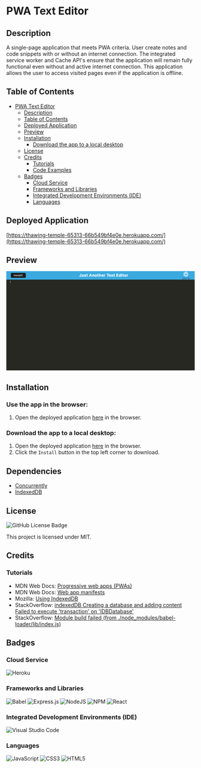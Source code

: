 # PWA Text Editor

## Description

A single-page application that meets PWA criteria. User create notes and code snippets with or without an internet connection. The integrated service worker and Cache API's ensure that the application will remain fully functional even without and active internet connection. This application allows the user to access visited pages even if the application is offline.

## Table of Contents
- [PWA Text Editor](#pwa-text-editor)
    - [Description](#description)
    - [Table of Contents](#table-of-contents)
    - [Deployed Application](#deployed-application)
    - [Preview](#preview)
    - [Installation](#installation)
        - [Download the app to a local desktop](#download-the-app-to-a-local-desktop)
    - [License](#license)
    - [Credits](#credits)
        - [Tutorials](#tutorials)
        - [Code Examples](#code-examples)
    - [Badges](#badges)
        - [Cloud Service](#cloud-service)
        - [Frameworks and Libraries](#frameworks-and-libraries)
        - [Integrated Development Environments (IDE)](#untegrated-development-environments-ide)
         - [Languages](#languages)

## Deployed Application

[https://thawing-temple-65313-66b549bf4e0e.herokuapp.com/](https://thawing-temple-65313-66b549bf4e0e.herokuapp.com/)

## Preview

![Just Another Text Editor browser page](client/src/images/texteditorpreview.png)

## Installation

### Use the app in the browser:

1. Open the deployed application [here](https://thawing-temple-65313-66b549bf4e0e.herokuapp.com/) in the browser.

### Download the app to a local desktop:

1. Open the deployed application [here](https://thawing-temple-65313-66b549bf4e0e.herokuapp.com/) in the browser.
2. Click the ```Install``` button in the top left corner to download.

## Dependencies

- [Concurrently](https://www.npmjs.com/package/concurrently)
- [IndexedDB](https://www.npmjs.com/package/idb#installation)

## License

![GitHub License Badge](https://img.shields.io/badge/license-MIT-blue.svg)

This project is licensed under MIT.

## Credits

### Tutorials

- MDN Web Docs: [Progressive web apps (PWAs)](https://developer.mozilla.org/en-US/docs/Web/Progressive_web_apps)
- MDN Web Docs: [Web app manifests](https://developer.mozilla.org/en-US/docs/Web/Manifest)
- Mozilla: [Using IndexedDB](https://developer.mozilla.org/en-US/docs/Web/API/IndexedDB_API/Using_IndexedDB)
- StackOverflow: [indexedDB Creating a database and adding content Failed to execute 'transaction' on 'IDBDatabase'](https://stackoverflow.com/questions/36955441/indexeddb-creating-a-database-and-adding-content-failed-to-execute-transaction)
- StackOverflow: [Module build failed (from ./node_modules/babel-loader/lib/index.js)](https://stackoverflow.com/questions/52087421/module-build-failed-from-node-modules-babel-loader-lib-index-js-typeerror)


## Badges

### Cloud Service

![Heroku](https://img.shields.io/badge/heroku-%23430098.svg?style=for-the-badge&logo=heroku&logoColor=white)

### Frameworks and Libraries

![Babel](https://img.shields.io/badge/Babel-F9DC3E?style=for-the-badge&logo=babel&logoColor=white)
![Express.js](https://img.shields.io/badge/express.js-%23404d59.svg?style=for-the-badge&logo=express&logoColor=%2361DAFB)
![NodeJS](https://img.shields.io/badge/node.js-6DA55F?style=for-the-badge&logo=node.js&logoColor=white)
![NPM](https://img.shields.io/badge/NPM-%23CB3837.svg?style=for-the-badge&logo=npm&logoColor=white)
![React](https://img.shields.io/badge/react-%2320232a.svg?style=for-the-badge&logo=react&logoColor=%2361DAFB)


### Integrated Development Environments (IDE)

![Visual Studio Code](https://img.shields.io/badge/Visual%20Studio%20Code-0078d7.svg?style=for-the-badge&logo=visual-studio-code&logoColor=white)

### Languages

![JavaScript](https://img.shields.io/badge/javascript-%23323330.svg?style=for-the-badge&logo=javascript&logoColor=%23F7DF1E)
![CSS3](https://img.shields.io/badge/css3-%231572B6.svg?style=for-the-badge&logo=css3&logoColor=white)
![HTML5](https://img.shields.io/badge/html5-%23E34F26.svg?style=for-the-badge&logo=html5&logoColor=white)